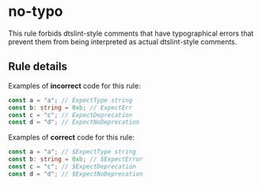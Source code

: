 # no-typo

This rule forbids dtslint-style comments that have typographical errors that prevent them from being interpreted as actual dtslint-style comments.

## Rule details

Examples of **incorrect** code for this rule:

```ts
const a = "a"; // ExpectType string
const b: string = 0xb; // ExpectErr
const c = "c"; // ExpectDeprecation
const d = "d"; // ExpectNoDeprecation
```

Examples of **correct** code for this rule:

```ts
const a = "a"; // $ExpectType string
const b: string = 0xb; // $ExpectError
const c = "c"; // $ExpectDeprecation
const d = "d"; // $ExpectNoDeprecation
```